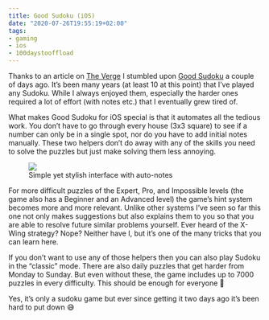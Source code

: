 ```yaml
---
title: Good Sudoku (iOS)
date: "2020-07-26T19:55:19+02:00"
tags:
- gaming
- ios
- 100daystooffload
---
```


Thanks to an article on [The Verge](https://www.theverge.com/21334116/good-sudoku-iphone-ipad-app-game-zach-gage) I stumbled upon [Good Sudoku](https://apps.apple.com/at/app/good-sudoku-by-zach-gage/id1489118195?l=en) a couple of days ago. It’s been many years (at least 10 at this point) that I’ve played any Sudoku. While I always enjoyed them, especially the harder ones required a lot of effort (with notes etc.) that I eventually grew tired of.

What makes Good Sudoku for iOS special is that it automates all the tedious work. You don’t have to go through every house (3x3 square) to see if a number can only be in a single spot, nor do you have to add initial notes manually. These two helpers don’t do away with any of the skills you need to solve the puzzles but just make solving them less annoying.

<figure><img src="/media/2020/7D575435-2DF7-47F1-ABB3-44C8BC51C2B3.jpeg"><figcaption>Simple yet stylish interface with auto-notes</figcaption></figure>

For more difficult puzzles of the Expert, Pro, and Impossible levels (the game also has a Beginner and an Advanced level) the game’s hint system becomes more and more relevant. Unlike other systems I’ve seen so far this one not only makes suggestions but also explains them to you so that you are able to resolve future similar problems yourself. Ever heard of the X-Wing strategy? Nope? Neither have I, but it’s one of the many tricks that you can learn here.

If you don’t want to use any of those helpers then you can also play Sudoku in the “classic” mode. There are also daily puzzles that get harder from Monday to Sunday. But even without these, the game includes up to 7000 puzzles in every difficulty. This should be enough for everyone 🙂

Yes, it’s only a sudoku game but ever since getting it two days ago it’s been hard to put down 😅
